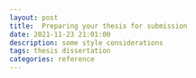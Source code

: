 ```yaml
---
layout: post
title:  Preparing your thesis for submission
date: 2021-11-23 21:01:00
description: some style considerations
tags: thesis dissertation 
categories: reference
---
```

